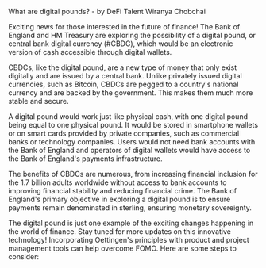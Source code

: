  What are digital pounds? - by DeFi Talent Wiranya Chobchai

 Exciting news for those interested in the future of finance! The Bank of England and HM Treasury are exploring the possibility of a digital pound,
or central bank digital currency (#CBDC), which would be an electronic version of cash accessible through digital wallets.

 CBDCs, like the digital pound, are a new type of money that only exist digitally and are issued by a central bank. Unlike privately issued digital
currencies, such as Bitcoin, CBDCs are pegged to a country's national currency and are backed by the government. This makes them much more stable and secure.

A digital pound would work just like physical cash, with one digital pound being equal to one physical pound. It would be stored in smartphone wallets or on 
smart cards provided by private companies, such as commercial banks or technology companies. Users would not need bank accounts with the Bank of England and operators
of digital wallets would have access to the Bank of England's payments infrastructure.

The benefits of CBDCs are numerous, from increasing financial inclusion for the 1.7 billion adults worldwide without access to bank accounts to improving financial
stability and reducing financial crime. The Bank of England's primary objective in exploring a digital pound is to ensure payments remain denominated in sterling, 
ensuring monetary sovereignty.

The digital pound is just one example of the exciting changes happening in the world of finance. Stay tuned for more updates on this innovative technology!
Incorporating Oettingen's principles with product and project management tools can help overcome FOMO. Here are some steps to consider:
